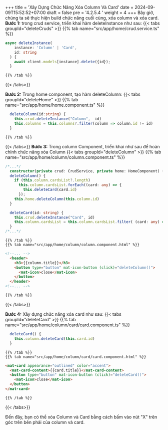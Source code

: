 +++
title = 'Xây Dựng Chức Năng Xóa Column Và Card'
date = 2024-09-09T15:52:52+07:00
draft = false
pre = '4.2.5.4 '
weight = 4
+++
Bây giờ, chúng ta sẽ thực hiện build chức năng cuối cùng, xóa column và xóa card.
**Bước 1:**  trong crud service, triển khai hàm deleteInstance như sau: 
{{< tabs groupId="deleteCruds" >}}
    {{% tab name="src/app/home/crud.service.ts" %}}
``` typescript
async deleteInstance(
    instance: 'Column' | 'Card',
    id: string
  ) {
    await client.models[instance].delete({id});
  }
```
    {{% /tab %}}
{{< /tabs>}}

**Bước 2:** Trong home component, tạo hàm deleteColumn: 
{{< tabs groupId="deleteHome" >}}
    {{% tab name="src/app/home/home.component.ts" %}}
``` typescript
  deleteColumn(id:string) {
    this.crud.deleteInstance("Column",  id)
    this.columns = this.columns?.filter(column => column.id != id)
  }
```
    {{% /tab %}}
{{< /tabs>}}
**Bước 3:** Trong column Component, triển khai như sau để hoàn chỉnh chức năng xóa Column
{{< tabs groupId="deleteColumn" >}}
    {{% tab name="src/app/home/column/column.component.ts" %}}
``` typescript
/*...*/
  constructor(private crud: CrudService, private home: HomeComponent) {}
  deleteColumn() {
    if (this.column.cardsList?.length)
      this.column.cardsList.forEach((card: any) => {
        this.deleteCard(card.id)
      });
    this.home.deleteColumn(this.column.id)
  }

  deleteCard(id: string) {
    this.crud.deleteInstance("Card", id)
    this.column.cardsList = this.column.cardsList.filter( (card: any) => card.id! !== id)
  }
/*...*/
```
    {{% /tab %}}
    {{% tab name="src/app/home/column/column.component.html" %}}
``` html
<!--... -->
  <header>
    <h3>{{column.title}}</h3>
    <button type="button" mat-icon-button (click)="deleteColumn()">
      <mat-icon>close</mat-icon>
    </button>
  </header>
<!--... -->
```
    {{% /tab %}}
{{< /tabs>}}

**Bước 4:** Xây dựng chức năng xóa card như sau: 
{{< tabs groupId="deleteCard" >}}
    {{% tab name="src/app/home/column/card/card.component.ts" %}}
```ts
  deleteCard() {
    this.column.deleteCard(this.card.id)
  }
```
    {{% /tab %}}
    {{% tab name="src/app/home/column/card/card.component.html" %}}
``` html
<mat-card appearance="outlined" color="accent">
  <mat-card-content>{{card.title}}</mat-card-content>
  <button type="button" mat-icon-button (click)="deleteCard()">
    <mat-icon>close</mat-icon>
  </button>
</mat-card>
```
    {{% /tab %}}
{{< /tabs>}}

Đến đây, bạn có thể xóa Column và Card bằng cách bấm vào nút "X" trên góc trên bên phải của column và card.